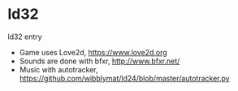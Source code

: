 # ld32
ld32 entry

- Game uses Love2d, https://www.love2d.org
- Sounds are done with bfxr, http://www.bfxr.net/
- Music with autotracker, https://github.com/wibblymat/ld24/blob/master/autotracker.py

